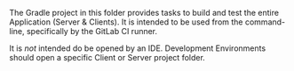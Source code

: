 
The Gradle project in this folder provides tasks to build and test the entire Application (Server & Clients).
It is intended to be used from the command-line, specifically by the GitLab CI runner.

It is *not* intended do be opened by an IDE.
Development Environments should open a specific Client or Server project folder.
